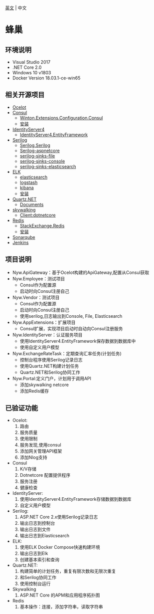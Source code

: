 [英文](README.md) | 中文
# 蜂巢

## 环境说明
- Visual Studio 2017
- .NET Core 2.0
- Windows 10 v1803
- Docker Version 18.03.1-ce-win65 

## 相关开源项目
- [Ocelot](https://github.com/ThreeMammals/Ocelot)
- [Consul](https://github.com/hashicorp/consul)
	- [Winton.Extensions.Configuration.Consul](https://github.com/wintoncode/Winton.Extensions.Configuration.Consul)
    - [安装](/Env/Consul/README.md)
- [IdentityServer4](https://github.com/IdentityServer/IdentityServer4)
	- [IdentityServer4.EntityFramework](https://github.com/IdentityServer/IdentityServer4.EntityFramework)
- [Serilog](https://github.com/serilog)
	- [Serilog.Serilog](https://github.com/serilog/serilog)
	- [Serilog-aspnetcore](https://github.com/serilog/serilog-aspnetcore)
	- [serilog-sinks-file](https://github.com/serilog/serilog-sinks-file)
	- [serilog-sinks-console](https://github.com/serilog/serilog-sinks-console)
	- [serilog-sinks-elasticsearch](https://github.com/serilog/serilog-sinks-elasticsearch)
- [ELK](https://github.com/elastic/)
	- [elasticsearch](https://github.com/elastic/elasticsearch)
	- [logstash](https://github.com/elastic/logstash)
	- [kibana](https://github.com/elastic/kibana)
    - [安装](/Env/ELK/README.md)
- [Quartz.NET](https://github.com/quartznet/quartznet)
	- [Documents](https://www.quartz-scheduler.net/documentation/index.html)
- [skywalking](https://github.com/apache/incubator-skywalking)
	- [Client:dotnetcore](https://github.com/OpenSkywalking/skywalking-netcore)
- [Redis](https://github.com/antirez/redis)
	- [StackExchange.Redis](https://github.com/StackExchange/StackExchange.Redis/)
    - [安装](/Env/Redis/README.md)
- [Sonarqube](/DevOps/Sonarqube/README.md)
- [Jenkins](/DevOps/Jenkins/README.md)

## 项目说明
- Nyw.ApiGateway：基于Ocelot构建的ApiGateway,配置从Consul获取
- Nyw.Employee：测试项目
	- Consul作为配置源
	- 启动时向Consul注册自己
- Nyw.Vendor：测试项目
	- Consul作为配置源
	- 启动时向Consul注册自己
	- 使用serilog,日志输出到Console, File, Elasticsearch
- Nyw.AppExtensions：扩展项目
	- Consul扩展，实现项目启动时自动向Consul注册服务
- Nyw.IdentityServer：认证服务项目
	- 使用IdentityServer4.EntityFramework保存数据到数据库中
	- 使用自定义用户模型
- Nyw.ExchangeRateTask：定期查询汇率任务(计划任务)
	- 控制台程序使用Serilog记录日志
	- 使用Quartz.NET构建计划任务
	- Quartz.NET和Serilog协同工作
- Nyw.Portal:定义门户，计划用于调用API
	- 添加skywalking netcore
	- 添加Redis缓存

## 已验证功能
- Ocelot:
	1. 路由 
	1. 服务质量
	1. 使用限制
	1. 服务发现,使用consul
    1. 添加网关管理API框架
    1. 添加Nlog支持
- Consul
	1. K/V存储
	1. Dotnetcore 配置提供程序
	1. 服务注册
	1. 健康检查
- IdentityServer:
	1. 使用IdentityServer4.EntityFramework存储数据到数据库
	1. 自定义用户模型
- Serilog:
	1. ASP.NET Core 2.x使用Serilog记录日志
	1. 输出日志到控制台
	1. 输出日志到文件
	1. 输出日志到Elasticsearch
- ELK:
	1. 使用ELK Docker Compose快速构建环境
	1. 输出日志到Elk
	1. 创建基本索引和查询
- Quartz.NET:
	1. 构建简单的计划任务，重复有限次数和无限次重复
	1. 和Serilog协同工作
	1. 使用控制台运行
- Skywalking
	1. ASP.NET Core 的APM和应用程序拓扑图
- Redis
	1. 基本操作：连接，添加字符串，读取字符串
